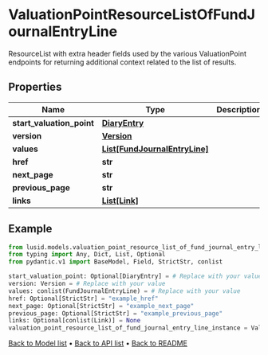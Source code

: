 # ValuationPointResourceListOfFundJournalEntryLine

ResourceList with extra header fields used by the various ValuationPoint endpoints for returning additional context related to the list of results.
## Properties
Name | Type | Description | Notes
------------ | ------------- | ------------- | -------------
**start_valuation_point** | [**DiaryEntry**](DiaryEntry.md) |  | [optional] 
**version** | [**Version**](Version.md) |  | 
**values** | [**List[FundJournalEntryLine]**](FundJournalEntryLine.md) |  | 
**href** | **str** |  | [optional] 
**next_page** | **str** |  | [optional] 
**previous_page** | **str** |  | [optional] 
**links** | [**List[Link]**](Link.md) |  | [optional] 
## Example

```python
from lusid.models.valuation_point_resource_list_of_fund_journal_entry_line import ValuationPointResourceListOfFundJournalEntryLine
from typing import Any, Dict, List, Optional
from pydantic.v1 import BaseModel, Field, StrictStr, conlist

start_valuation_point: Optional[DiaryEntry] = # Replace with your value
version: Version = # Replace with your value
values: conlist(FundJournalEntryLine) = # Replace with your value
href: Optional[StrictStr] = "example_href"
next_page: Optional[StrictStr] = "example_next_page"
previous_page: Optional[StrictStr] = "example_previous_page"
links: Optional[conlist(Link)] = None
valuation_point_resource_list_of_fund_journal_entry_line_instance = ValuationPointResourceListOfFundJournalEntryLine(start_valuation_point=start_valuation_point, version=version, values=values, href=href, next_page=next_page, previous_page=previous_page, links=links)

```

[Back to Model list](../README.md#documentation-for-models) &#8226; [Back to API list](../README.md#documentation-for-api-endpoints) &#8226; [Back to README](../README.md)


